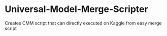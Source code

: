 # Universal-Model-Merge-Scripter
Creates CMM script that can directly executed on Kaggle from easy merge script
